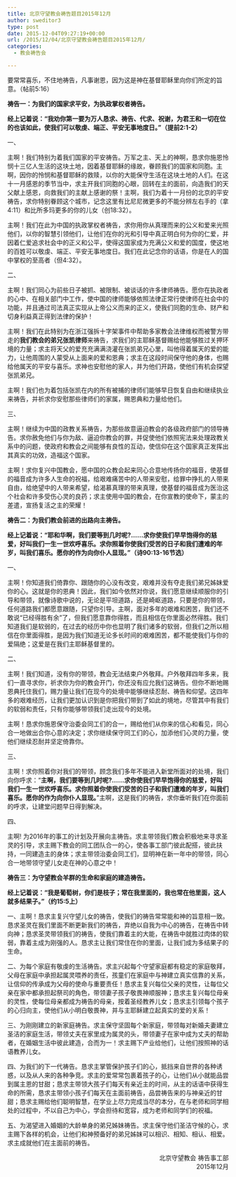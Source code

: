 ```yaml
---
title: 北京守望教会祷告题目2015年12月
author: sweditor3
type: post
date: 2015-12-04T09:27:19+00:00
url: /2015/12/04/北京守望教会祷告题目2015年12月/
categories:
  - 教会祷告会

---
```

要常常喜乐，不住地祷告，凡事谢恩，因为这是神在基督耶稣里向你们所定的旨意。（帖前5:16） 

**祷告一：为我们的国家求平安，为执政掌权者祷告。** 

**经上记着说：&ldquo;我劝你第一要为万人恳求、祷告、代求、祝谢，为君王和一切在位的也该如此，使我们可以敬虔、端正、平安无事地度日。&rdquo;（提前2:1-2）** 

一、 

主啊！我们特别为着我们国家的平安祷告。万军之主、天上的神啊，恳求你施恩怜悯十三亿人生活的这块土地，因着基督耶稣的缘故，眷顾我们的国家和同胞。主啊，因你的怜悯和基督耶稣的救赎，以你的大能保守生活在这块土地的人们。在这十一月感恩的季节当中，求主开我们同胞的心眼，回转在主的面前，向造我们的天父献上感恩，向救我们的主献上感谢的祭！主啊，我们为着十一月份的北京的平安祷告，求你特别眷顾这个城市，记念这里有比尼尼微更多的不能分辨左右手的（拿4:11）和比所多玛更多的你的儿女（创18:32）。 

主啊！我们在此为中国的执政掌权者祷告，求你用你从真理而来的公义和爱来光照他们，以你的智慧引领他们，让他们在你的光和引导中真正明白何为你的仁爱，并因着仁爱追求社会中的正义和公平，使得这国家成为充满公义和爱的国度，使这地的百姓可以敬虔、端正、平安无事地度日。我们在此记念你的话语，你是在人的国中掌权的至高者（但4:32）。 

二、 

主啊！我们同心为前些日子被抓、被限制、被谈话的许多律师祷告。愿你在执政者的心中、在相关部门中工作，使中国的律师能够依照法律正常行使律师在社会中的功能，并且通过司法真正实现从上帝公义而来的正义，使我们同胞的生命、财产和切身利益真正得到法律的保护！ 

主啊！我们在此特别为在浙江强拆十字架事件中帮助多家教会法律维权而被警方带走的**我们教会的弟兄张凯律师**来祷告，求我们的主耶稣基督赐给他能够胜过关押环境的力量；求主将天父的爱充充满满浇灌在张凯弟兄心里，叫他得着属天的爱的能力，让他周围的人蒙受从上面来的爱和恩典；求主在这段时间保守他的身体，也赐给他属天的平安与喜乐。求神也安慰他的家人，并为他们开路，使他们有机会探望张凯弟兄。 

主啊！我们也为着包括张凯在内的所有被捕的律师们能够早日恢复自由和继续执业来祷告，并祈求你安慰那些律师们的家属，赐恩典和力量给他们。 

三、 

主啊！继续为中国的政教关系祷告，为那些故意逼迫教会的各级政府部门的领导祷告。求你赦免他们与你为敌、逼迫你教会的罪，并促使他们依照宪法来处理政教关系中的问题，使政府和教会之间能够有良性的互动，使信仰在这个国家真正发挥出其真实的功效，造福这个国家。 

主啊！求你复兴中国教会，愿中国的众教会起来同心合意地传扬你的福音，使基督的福音成为许多人生命的祝福，给艰难痛苦中的人带来安慰，给罪中挣扎的人带来自由，给绝望中的人带来希望，给渴慕真理的带来真理，使基督的福音成为医治这个社会和许多受伤心灵的良药；求主使用中国的教会，在你宣教的使命下，蒙主的差遣，宣扬复活之主的荣耀！ 

**祷告二：为我们教会前进的出路向主祷告。** 

**经上记着说：&ldquo;耶和华啊，我们要等到几时呢?&hellip;&hellip;求你使我们早早饱得你的慈爱，好叫我们一生一世欢呼喜乐。求你照着你使我们受苦的日子和我们遭难的年岁，叫我们喜乐。愿你的作为向你仆人显现。&rdquo;（诗90:13-16节选）** 

一、 

主啊！你知道我们倚靠你、跟随你的心没有改变，艰难并没有夺走我们弟兄姊妹爱你的心。这就是你的恩典！因此，我们如今依然对你说，我们愿意继续顺服你的引导和带领，就像诗歌中说的，无论是平坦道路，还是崎岖道路，只要是你的带领，任何道路我们都愿意跟随，只望你引导。主啊，面对多年的艰难和困苦，我们还不敢说&ldquo;已经得胜有余&rdquo;了，但我们愿意靠你得胜，而且相信在你里面必然得胜。我们知道我们是软弱的，在过去的经历中你也显明了我们诸多的软弱，但我们之所以相信在你里面得胜，是因为我们知道无论多长时间的艰难困苦，都不能使我们与你的爱隔绝；这爱是在我们主耶稣基督里的。 

二、 

主啊！我们知道，没有你的带领，教会无法结束户外敬拜。户外敬拜四年多来，我们一直寻求你，祈求你为你的教会开门，你还没有应允我们这祷告。但你不断地赐恩典托住我们，赐力量让我们在现今的处境中能够继续忍耐、祷告和仰望。这四年多的艰难经历，让我们更加认识到是你把我们带到了如此的境地，尽管其中有我们的软弱和责任，只有你能够带领我们走出现今的处境。 

主啊！恳求你施恩保守治委会同工们的合一，赐给他们从你来的信心和看见，同心合一地做出合你心意的决定；求你继续保守同工们的心，加添他们心灵的力量，使他们继续忍耐并坚定倚靠你。 

三、 

主啊！求你照着你对我们的带领，顾念我们多年不能进入新堂所面对的处境，我们向你呼求：&ldquo;**主啊，我们要等到几时呢?&hellip;&hellip;求你使我们早早饱得你的慈爱，好叫我们一生一世欢呼喜乐。求你照着你使我们受苦的日子和我们遭难的年岁，叫我们喜乐。愿你的作为向你仆人显现。**&rdquo;主啊，这是我们的祷告，求你垂听我们在你面前的呼求，让建堂问题早日得到解决。 

四、 

主啊! 为2016年的事工的计划及开展向主祷告。求主带领我们教会积极地来寻求圣灵的引导，求主赐下教会的同工团队合一的心，使各事工部门彼此配搭，彼此扶持，一同建造主的身体；求主带领治委会同工们，显明神在新一年中的带领，同心合一地带领守望儿女走在神的心意之中！ 

**祷告三：为守望教会羊群的生命和家庭的建造祷告。** 

**经上记着说：&ldquo;我是葡萄树，你们是枝子；常在我里面的，我也常在他里面，这人就多结果子。&rdquo;（约15:5上）** 

一、主啊！恳求主复兴守望儿女的祷告，使我们的祷告常常能和神的旨意相一致。恳求圣灵在我们里面不断更新我们的祷告，弃绝以自我为中心的祷告，在祷告中转向神；恳求圣灵带领我们的祷告，使我们靠着主的大能，在祷告中就胜过肉体的软弱，靠着主成为刚强的人。恳求主让我们常住在你的里面，让我们成为多结果子的生命。 

二、为每个家庭有敬虔的生活祷告。求主兴起每个守望家庭都有稳定的家庭敬拜，父母在家庭中承担起属灵喂养的责任，孩童们在家庭中与神建立真实信靠的关系，让信仰的传承成为父母的使命与重要责任！恳求主复兴每位父亲的灵性，让每位父亲在家中都承担起祭司的角色，带领妻子孩子敬畏神顺服神；恳求主复兴每位母亲的灵性，使每位母亲都成为祷告的母亲，按着圣经教养儿女；恳求主引领每个孩子的心归向主，使他们从小明白敬畏神，并与主耶稣建立起真实的爱的关系！ 

三、为刚刚建立的新家庭祷告。求主保守坚固每个新家庭，带领每对新婚夫妻建立圣洁的家庭生活，带领丈夫在家里成为属灵的头，带领妻子在家中成为丈夫的帮助者，在婚姻生活中彼此建造，合而为一！求主赐下产业给他们，让他们按照神的话语教养儿女。 

四、为我们的下一代祷告。恳求主掌管保护孩子们的心，抵挡来自世界的各种诱惑，以及从人来的各种争竞。求主的爱常常包裹着孩子的心，让他们从小就能品尝到属主恩的甘甜；恳求主带领大孩子们每天有亲近主的时间，从主的话语中获得生命的所需，恳求主带领小孩子们每天在主面前祷告，品尝祷告来的与神亲近的甘甜；恳求主赐给他们聪明智慧，在学业上尽力完成当尽的本分，在与老师和同学相处的过程中，不以自己为中心，学会担待和宽容，成为老师和同学们的祝福。 

五、为渴望进入婚姻的大龄单身的弟兄姊妹祷告。求主保守他们圣洁守候的心，求主赐下各样的机会，让他们和神预备好的弟兄姊妹可以相识、相知、相认、相爱。求主成就他们在主面前的祷告。 

<p style="text-align: right;">
  北京守望教会 祷告事工部<br /> 2015年12月
</p>

&nbsp;